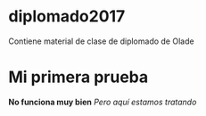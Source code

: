 # diplomado2017
Contiene material de clase de diplomado de Olade
# Mi primera prueba
**No funciona muy bien**
*_Pero aquí estamos tratando_*
